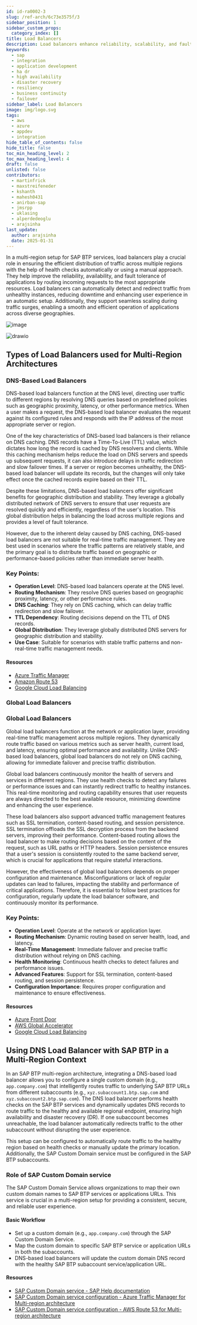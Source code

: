 ```yaml
---
id: id-ra0002-3
slug: /ref-arch/6c73e3575f/3
sidebar_position: 1
sidebar_custom_props:
  category_index: []
title: Load Balancers
description: Load balancers enhance reliability, scalability, and fault tolerance in multi-region SAP BTP setups by distributing traffic intelligently. They ensure optimal performance with real-time failover, health checks, and advanced features, providing seamless operations across diverse geographies.
keywords:
  - sap
  - integration
  - application development
  - ha dr
  - high availability
  - disaster recovery
  - resiliency
  - business continuity
  - failover
sidebar_label: Load Balancers
image: img/logo.svg
tags:
  - aws
  - azure
  - appdev
  - integration
hide_table_of_contents: false
hide_title: false
toc_min_heading_level: 2
toc_max_heading_level: 4
draft: false
unlisted: false
contributors:
  - martinfrick
  - maxstreifeneder
  - kshanth
  - mahesh0431
  - anirban-sap
  - jmsrpp
  - uklasing
  - alperdedeoglu
  - arajsinha
last_update:
  author: arajsinha
  date: 2025-01-31
---
```


In a multi-region setup for SAP BTP services, load balancers play a crucial role in ensuring the efficient distribution of traffic across multiple regions with the help of health checks automatically or using a manual approach. They help improve the reliability, availability, and fault tolerance of applications by routing incoming requests to the most appropriate resources. Load balancers can automatically detect and redirect traffic from unhealthy instances, reducing downtime and enhancing user experience in an automatic setup. Additionally, they support seamless scaling during traffic surges, enabling a smooth and efficient operation of applications across diverse geographies.

<!-- The Solution Diagram in SVG format should appear before the drawio "image" -->
![image](images/loadbalancer.svg)

<!-- The drawio "image" should appear right after the Solution Diagram SVG image -->
![drawio](drawio/loadbalancer.drawio)


<!-- ![Load Balancers](images/loadbalancer.svg?raw=true) -->

## Types of Load Balancers used for Multi-Region Architectures

### DNS-Based Load Balancers

DNS-based load balancers function at the DNS level, directing user traffic to different regions by resolving DNS queries based on predefined policies such as geographic proximity, latency, or other performance metrics. When a user makes a request, the DNS-based load balancer evaluates the request against its configured rules and responds with the IP address of the most appropriate server or region.

One of the key characteristics of DNS-based load balancers is their reliance on DNS caching. DNS records have a Time-To-Live (TTL) value, which dictates how long the record is cached by DNS resolvers and clients. While this caching mechanism helps reduce the load on DNS servers and speeds up subsequent requests, it can also introduce delays in traffic redirection and slow failover times. If a server or region becomes unhealthy, the DNS-based load balancer will update its records, but the changes will only take effect once the cached records expire based on their TTL.

Despite these limitations, DNS-based load balancers offer significant benefits for geographic distribution and stability. They leverage a globally distributed network of DNS servers to ensure that user requests are resolved quickly and efficiently, regardless of the user's location. This global distribution helps in balancing the load across multiple regions and provides a level of fault tolerance.

However, due to the inherent delay caused by DNS caching, DNS-based load balancers are not suitable for real-time traffic management. They are best used in scenarios where the traffic patterns are relatively stable, and the primary goal is to distribute traffic based on geographic or performance-based policies rather than immediate server health.

### Key Points:

- **Operation Level**: DNS-based load balancers operate at the DNS level.
- **Routing Mechanism**: They resolve DNS queries based on geographic proximity, latency, or other performance rules.
- **DNS Caching**: They rely on DNS caching, which can delay traffic redirection and slow failover.
- **TTL Dependency**: Routing decisions depend on the TTL of DNS records.
- **Global Distribution**: They leverage globally distributed DNS servers for geographic distribution and stability.
- **Use Case**: Suitable for scenarios with stable traffic patterns and non-real-time traffic management needs.

#### Resources

- [Azure Traffic Manager](https://learn.microsoft.com/en-us/azure/traffic-manager/traffic-manager-overview)
- [Amazon Route 53](https://aws.amazon.com/route53/)
- [Google Cloud Load Balancing](https://cloud.google.com/load-balancing)



### Global Load Balancers

### Global Load Balancers

Global load balancers function at the network or application layer, providing real-time traffic management across multiple regions. They dynamically route traffic based on various metrics such as server health, current load, and latency, ensuring optimal performance and availability. Unlike DNS-based load balancers, global load balancers do not rely on DNS caching, allowing for immediate failover and precise traffic distribution.

Global load balancers continuously monitor the health of servers and services in different regions. They use health checks to detect any failures or performance issues and can instantly redirect traffic to healthy instances. This real-time monitoring and routing capability ensures that user requests are always directed to the best available resource, minimizing downtime and enhancing the user experience.

These load balancers also support advanced traffic management features such as SSL termination, content-based routing, and session persistence. SSL termination offloads the SSL decryption process from the backend servers, improving their performance. Content-based routing allows the load balancer to make routing decisions based on the content of the request, such as URL paths or HTTP headers. Session persistence ensures that a user's session is consistently routed to the same backend server, which is crucial for applications that require stateful interactions.

However, the effectiveness of global load balancers depends on proper configuration and maintenance. Misconfigurations or lack of regular updates can lead to failures, impacting the stability and performance of critical applications. Therefore, it is essential to follow best practices for configuration, regularly update the load balancer software, and continuously monitor its performance.

### Key Points:

- **Operation Level**: Operate at the network or application layer.
- **Routing Mechanism**: Dynamic routing based on server health, load, and latency.
- **Real-Time Management**: Immediate failover and precise traffic distribution without relying on DNS caching.
- **Health Monitoring**: Continuous health checks to detect failures and performance issues.
- **Advanced Features**: Support for SSL termination, content-based routing, and session persistence.
- **Configuration Importance**: Requires proper configuration and maintenance to ensure effectiveness.

#### Resources

- [Azure Front Door](https://learn.microsoft.com/en-us/azure/frontdoor/front-door-overview)
- [AWS Global Accelerator](https://aws.amazon.com/global-accelerator/)
- [Google Cloud Load Balancing](https://cloud.google.com/load-balancing)

## Using DNS Load Balancer with SAP BTP in a Multi-Region Context

In an SAP BTP multi-region architecture, integrating a DNS-based load balancer allows you to configure a single custom domain (e.g., `app.company.com`) that intelligently routes traffic to underlying SAP BTP URLs from different subaccounts (e.g., `xyz.subaccount1.btp.sap.com` and `xyz.subaccount2.btp.sap.com`). The DNS load balancer performs health checks on the SAP BTP services and dynamically updates DNS records to route traffic to the healthy and available regional endpoint, ensuring high availability and disaster recovery (DR). If one subaccount becomes unreachable, the load balancer automatically redirects traffic to the other subaccount without disrupting the user experience.

This setup can be configured to automatically route traffic to the healthy region based on health checks or manually update the primary location. Additionally, the SAP Custom Domain service must be configured in the SAP BTP subaccounts.

### Role of SAP Custom Domain service

The SAP Custom Domain Service allows organizations to map their own custom domain names to SAP BTP services or applications URLs. This service is crucial in a multi-region setup for providing a consistent, secure, and reliable user experience.

#### Basic Workflow

- Set up a custom domain (e.g., `app.company.com`) through the SAP Custom Domain Service.
- Map the custom domain to specific SAP BTP service or application URLs in both the subaccounts.
- DNS-based load balancers will update the custom domain DNS record with the healthy SAP BTP subaccount service/application URL.

#### Resources

- [SAP Custom Domain service - SAP Help documentation](https://help.sap.com/docs/custom-domain/custom-domain-manager/what-is-custom-domain)
- [SAP Custom Domain service configuration - Azure Traffic Manager for Multi-region architecture](https://github.com/SAP-samples/btp-services-intelligent-routing/tree/ci_azure/03-MapCustomDomainRoutes)
- [SAP Custom Domain service configuration - AWS Route 53 for Multi-region architecture](https://github.com/SAP-samples/btp-services-intelligent-routing/tree/launchpad_aws/04-Map%20Custom%20Domain%20Routes)